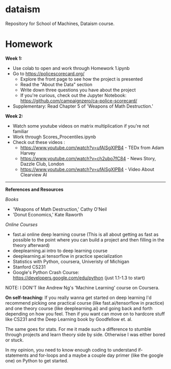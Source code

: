 # dataism
Repository for School of Machines, Dataism course.

# Homework
**Week 1:**
* Use colab to open and work through Homework 1.ipynb
* Go to https://policescorecard.org/
   - Explore the front page to see how the project is presented
   - Read the "About the Data" section
   - Write down three questions you have about the project
   - If you're curious, check out the Jupyter Notebook: https://github.com/campaignzero/ca-police-scorecard/
* Supplementary: Read Chapter 5 of 'Weapons of Math Destruction.'

**Week 2:**
* Watch some youtube videos on matrix multiplication if you're not familiar
* Work through Scores_Procentiles.ipynb
* Check out these videos : 
   * https://www.youtube.com/watch?v=ufAlSgXIPB4 - TEDx from Adam Harvey
   * https://www.youtube.com/watch?v=ch2ubo7fC84 - News Story, Dazzle Club, London
   * https://www.youtube.com/watch?v=ufAlSgXIPB4 - Video About Clearview AI
   
 ---  
   
**References and Resources**

*Books*
* 'Weapons of Math Destruction,' Cathy O'Neil
* 'Donut Economics,' Kate Raworth

*Online Courses*
* fast.ai online deep learning course (This is all about getting as fast as possible to the point where you can build a project and then filling in the theory afterward) 
* deeplearning.ai intro to deep learning course
* deeplearning.ai tensorflow in practice specialization
* Statistics with Python, coursera, Univeristy of Michigan
* Stanford CS231
* Google's Python Crash Course: https://developers.google.com/edu/python (just 1.1-1.3 to start)

NOTE: I DON'T like Andrew Ng's 'Machine Learning' course on Coursera. 

**On self-teaching:**
If you really wanna get started on deep learning I'd recommend picking one practical course (like fast.ai/tensorflow in practice) and one theory course (like deeplearning.ai) and going back and forth depending on how you feel. Then if you want can move on to hardcore stuff like CS231 and the Deep Learning book by Goodfellow et. al.

The same goes for stats. For me it made such a difference to stumble through projects and learn theory side by side. Otherwise I was either bored or stuck.

In my opinion, you need to know enough coding to understand if-statements and for-loops and a maybe a couple day primer (like the google one) on Python to get started.


